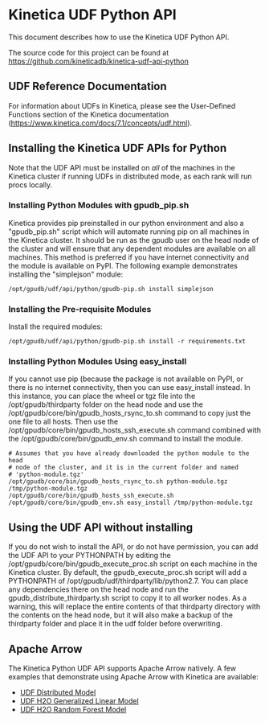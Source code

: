 # Kinetica UDF Python API #

This document describes how to use the Kinetica UDF Python API.

The source code for this project can be found at
https://github.com/kineticadb/kinetica-udf-api-python

## UDF Reference Documentation ##

For information about UDFs in Kinetica, please see the User-Defined Functions
section of the Kinetica documentation 
(https://www.kinetica.com/docs/7.1/concepts/udf.html).

## Installing the Kinetica UDF APIs for Python ##

Note that the UDF API must be installed on *all* of the machines in the Kinetica
cluster if running UDFs in distributed mode, as each rank will run procs locally.

### Installing Python Modules with gpudb_pip.sh ###

Kinetica provides pip preinstalled in our python environment and also a
"gpudb_pip.sh" script which will automate running pip on all machines in the
Kinetica cluster.  It should be run as the gpudb user on the head node of the
cluster and will ensure that any dependent modules are available on all
machines.  This method is preferred if you have internet connectivity and the
module is available on PyPI.  The following example demonstrates installing the
"simplejson" module:

  ```
  /opt/gpudb/udf/api/python/gpudb-pip.sh install simplejson
  ```

### Installing the Pre-requisite Modules ###

Install the required modules:

  ```
  /opt/gpudb/udf/api/python/gpudb-pip.sh install -r requirements.txt
  ```

### Installing Python Modules Using easy_install ###

If you cannot use pip (because the package is not available on PyPI, or there is
no internet connectivity, then you can use easy_install instead.  In this
instance, you can place the wheel or tgz file into the /opt/gpudb/thirdparty
folder on the head node and use the
/opt/gpudb/core/bin/gpudb_hosts_rsync_to.sh command to copy just the one file
to all hosts.  Then use the /opt/gpudb/core/bin/gpudb_hosts_ssh_execute.sh
command combined with the /opt/gpudb/core/bin/gpudb_env.sh command to install
the module.

  ```
  # Assumes that you have already downloaded the python module to the head
  # node of the cluster, and it is in the current folder and named
  # 'python-module.tgz'
  /opt/gpudb/core/bin/gpudb_hosts_rsync_to.sh python-module.tgz /tmp/python-module.tgz
  /opt/gpudb/core/bin/gpudb_hosts_ssh_execute.sh /opt/gpudb/core/bin/gpudb_env.sh easy_install /tmp/python-module.tgz
  ```

## Using the UDF API without installing ##

If you do not wish to install the API, or do not have permission, you can add
the UDF API to your PYTHONPATH by editing the /opt/gpudb/core/bin/gpudb_execute_proc.sh
script on each machine in the Kinetica cluster.  By default, the gpudb_execute_proc.sh
script will add a PYTHONPATH of /opt/gpudb/udf/thirdparty/lib/python2.7.  You
can place any dependencies there on the head node and run the
gpudb_distribute_thirdparty.sh script to copy it to all worker nodes.  As a
warning, this will replace the entire contents of that thirdparty directory
with the contents on the head node, but it will also make a backup of the
thirdparty folder and place it in the udf folder before overwriting.

## Apache Arrow ##

The Kinetica Python UDF API supports Apache Arrow natively. A few examples
that demonstrate using Apache Arrow with Kinetica are available:

* [UDF Distributed Model](https://github.com/kineticadb/kinetica-udf-api-python/tree/master/examples/UDF_distributed_model)
* [UDF H2O Generalized Linear Model](https://github.com/kineticadb/kinetica-udf-api-python/tree/master/examples/UDF_h2o_glm)
* [UDF H2O Random Forest Model](https://github.com/kineticadb/kinetica-udf-api-python/tree/master/examples/UDF_h2o_rf)
